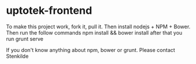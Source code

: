 # uptotek-frontend
To make this project work, fork it, pull it. Then install nodejs + NPM + Bower. Then run the follow commands
npm install && bower install after that you run grunt serve

If you don't know anything about npm, bower or grunt. Please contact Stenkilde
